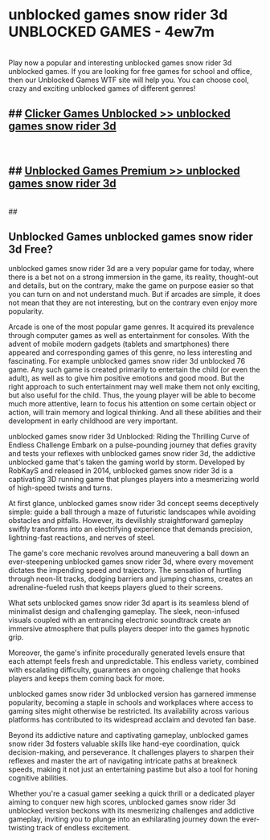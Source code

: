 # unblocked games snow rider 3d  UNBLOCKED GAMES - 4ew7m <br>
<br>
Play now a popular and interesting unblocked games snow rider 3d unblocked games. If you are looking for free games for school and office, then our Unblocked Games WTF site will help you. You can choose cool, crazy and exciting unblocked games of different genres!


## ##  [Clicker Games Unblocked >> unblocked games snow rider 3d](http://freeplayer.one?title=unblocked_games_snow_rider_3d&ref=UG)
  <br>

##  ## [Unblocked Games Premium >> unblocked games snow rider 3d](http://freeplayer.one?title=unblocked_games_snow_rider_3d&ref=UG)
  <br>
  ##



## Unblocked Games unblocked games snow rider 3d Free?

unblocked games snow rider 3d are a very popular game for today, where there is a bet not on a strong immersion in the game, its reality, thought-out and details, but on the contrary, make the game on purpose easier so that you can turn on and not understand much. But if arcades are simple, it does not mean that they are not interesting, but on the contrary even enjoy more popularity.

Arcade is one of the most popular game genres. It acquired its prevalence through computer games as well as entertainment for consoles. With the advent of mobile modern gadgets (tablets and smartphones) there appeared and corresponding games of this genre, no less interesting and fascinating. For example unblocked games snow rider 3d unblocked 76 game. Any such game is created primarily to entertain the child (or even the adult), as well as to give him positive emotions and good mood. But the right approach to such entertainment may well make them not only exciting, but also useful for the child. Thus, the young player will be able to become much more attentive, learn to focus his attention on some certain object or action, will train memory and logical thinking. And all these abilities and their development in early childhood are very important.

unblocked games snow rider 3d Unblocked: Riding the Thrilling Curve of Endless Challenge
Embark on a pulse-pounding journey that defies gravity and tests your reflexes with unblocked games snow rider 3d, the addictive unblocked game that's taken the gaming world by storm. Developed by RobKayS and released in 2014, unblocked games snow rider 3d is a captivating 3D running game that plunges players into a mesmerizing world of high-speed twists and turns.

At first glance, unblocked games snow rider 3d concept seems deceptively simple: guide a ball through a maze of futuristic landscapes while avoiding obstacles and pitfalls. However, its devilishly straightforward gameplay swiftly transforms into an electrifying experience that demands precision, lightning-fast reactions, and nerves of steel.

The game's core mechanic revolves around maneuvering a ball down an ever-steepening unblocked games snow rider 3d, where every movement dictates the impending speed and trajectory. The sensation of hurtling through neon-lit tracks, dodging barriers and jumping chasms, creates an adrenaline-fueled rush that keeps players glued to their screens.

What sets unblocked games snow rider 3d apart is its seamless blend of minimalist design and challenging gameplay. The sleek, neon-infused visuals coupled with an entrancing electronic soundtrack create an immersive atmosphere that pulls players deeper into the games hypnotic grip.

Moreover, the game's infinite procedurally generated levels ensure that each attempt feels fresh and unpredictable. This endless variety, combined with escalating difficulty, guarantees an ongoing challenge that hooks players and keeps them coming back for more.

unblocked games snow rider 3d unblocked version has garnered immense popularity, becoming a staple in schools and workplaces where access to gaming sites might otherwise be restricted. Its availability across various platforms has contributed to its widespread acclaim and devoted fan base.

Beyond its addictive nature and captivating gameplay, unblocked games snow rider 3d fosters valuable skills like hand-eye coordination, quick decision-making, and perseverance. It challenges players to sharpen their reflexes and master the art of navigating intricate paths at breakneck speeds, making it not just an entertaining pastime but also a tool for honing cognitive abilities.

Whether you're a casual gamer seeking a quick thrill or a dedicated player aiming to conquer new high scores, unblocked games snow rider 3d unblocked version beckons with its mesmerizing challenges and addictive gameplay, inviting you to plunge into an exhilarating journey down the ever-twisting track of endless excitement.
